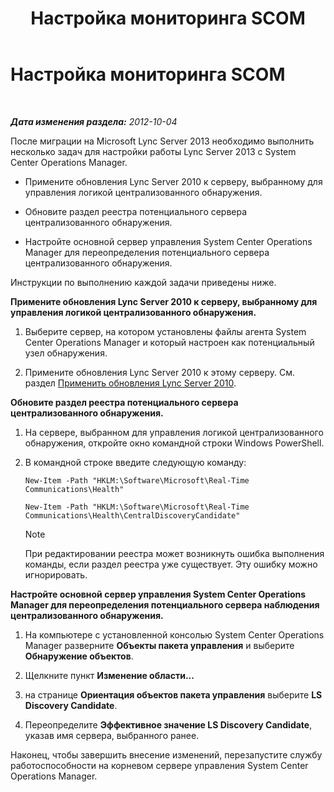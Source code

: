 ﻿---
title: Настройка мониторинга SCOM
TOCTitle: Настройка мониторинга SCOM
ms:assetid: 4003d225-2a33-448c-abd9-571750661140
ms:mtpsurl: https://technet.microsoft.com/ru-ru/library/JJ688033(v=OCS.15)
ms:contentKeyID: 49887960
ms.date: 05/19/2016
mtps_version: v=OCS.15
ms.translationtype: HT
---

# Настройка мониторинга SCOM

 

_**Дата изменения раздела:** 2012-10-04_

После миграции на Microsoft Lync Server 2013 необходимо выполнить несколько задач для настройки работы Lync Server 2013 с System Center Operations Manager.

  - Примените обновления Lync Server 2010 к серверу, выбранному для управления логикой централизованного обнаружения.

  - Обновите раздел реестра потенциального сервера централизованного обнаружения.

  - Настройте основной сервер управления System Center Operations Manager для переопределения потенциального сервера централизованного обнаружения.

Инструкции по выполнению каждой задачи приведены ниже.

**Примените обновления Lync Server 2010 к серверу, выбранному для управления логикой централизованного обнаружения.**

1.  Выберите сервер, на котором установлены файлы агента System Center Operations Manager и который настроен как потенциальный узел обнаружения.

2.  Примените обновления Lync Server 2010 к этому серверу. См. раздел [Применить обновления Lync Server 2010](apply-lync-server-2010-updates.md).

**Обновите раздел реестра потенциального сервера централизованного обнаружения.**

1.  На сервере, выбранном для управления логикой централизованного обнаружения, откройте окно командной строки Windows PowerShell.

2.  В командной строке введите следующую команду:
    
    ```
    New-Item -Path "HKLM:\Software\Microsoft\Real-Time Communications\Health"
    ```
    ```
    New-Item -Path "HKLM:\Software\Microsoft\Real-Time Communications\Health\CentralDiscoveryCandidate"
    ```
    
    > [!NOTE]  
    > При редактировании реестра может возникнуть ошибка выполнения команды, если раздел реестра уже существует. Эту ошибку можно игнорировать.

**Настройте основной сервер управления System Center Operations Manager для переопределения потенциального сервера наблюдения централизованного обнаружения.**

1.  На компьютере с установленной консолью System Center Operations Manager разверните **Объекты пакета управления** и выберите **Обнаружение объектов**.

2.  Щелкните пункт **Изменение области...**

3.  на странице **Ориентация объектов пакета управления** выберите **LS Discovery Candidate**.

4.  Переопределите **Эффективное значение LS Discovery Candidate**, указав имя сервера, выбранного ранее.

Наконец, чтобы завершить внесение изменений, перезапустите службу работоспособности на корневом сервере управления System Center Operations Manager.

